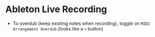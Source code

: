 # Ableton Live Recording

- To overdub (keep existing notes when recording), toggle on `MIDI Arrangement Overdub` (looks like a `+` button)
